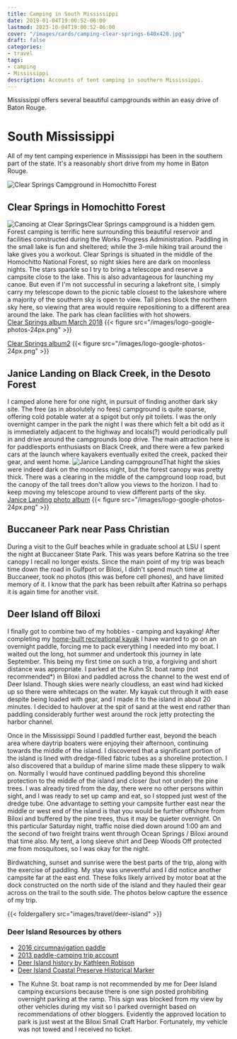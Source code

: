 ```yaml
---
title: Camping in South Mississippi
date: 2019-01-04T19:00:52-06:00
lastmod: 2023-10-04T19:00:52-06:00
cover: "/images/cards/camping-clear-springs-640x420.jpg"
draft: false
categories:
- travel
tags: 
- camping
- Mississippi
description: Accounts of tent camping in southern Mississippi.
---
```

Mississippi offers several beautiful campgrounds within an easy drive of Baton Rouge. 

# South Mississippi
All of my tent camping experience in Mississippi has been in the southern part of the state. It's a reasonably short drive from my home in Baton Rouge.

![Clear Springs Campground in Homochitto Forest](/images/hobby/camping/mississippi/Clear-Springs-campground-1024.jpg)

## Clear Springs in Homochitto Forest
![Canoing at Clear Springs](/images/hobby/camping/mississippi/Clear-Springs_canoing-w-Sanders-350px.jpg#floatright)Clear Springs campground is a hidden gem. Forest camping is terrific here surrounding this beautiful reservoir and facilities constructed during the Works Progress Administration. Paddling in the small lake is fun and sheltered; while the 3-mile hiking trail around the lake gives you a workout. Clear Springs is situated in the middle of the Homochitto National Forest, so night skies here are dark on moonless nights. The stars sparkle so I try to bring a telescope and reserve a campsite close to the lake. This is also advantageous for launching my canoe. But even if I'm not successful in securing a lakefront site, I simply carry my telescope down to the picnic table closest to the lakeshore where a majority of the southern sky is open to view. Tall pines block the northern sky here, so viewing that area would require repositioning to a different area around the lake. The park has clean facilities with hot showers.\
[Clear Springs album March 2018](https://photos.app.goo.gl/NihDDxjLQXexIANh1) {{< figure src="/images/logo-google-photos-24px.png" >}}

[Clear Springs album2](https://photos.app.goo.gl/mfy2b9K4ig7KWjM56) {{< figure src="/images/logo-google-photos-24px.png" >}}


## Janice Landing on Black Creek, in the Desoto Forest
I camped alone here for one night, in pursuit of finding another dark sky site. The free (as in absolutely no fees) campground is quite sparse, offering cold potable water at a spigot but only pit toilets. I was the only overnight camper in the park the night I was there which felt a bit odd as it is immediately adjacent to the highway and locals(?) would periodically pull in and drive around the campgrounds loop drive. The main attraction here is for paddlesports enthusiasts on Black Creek, and there were a few parked cars at the launch where kayakers eventually exited the creek, packed their gear, and went home.
![Janice Landing campground](/images/hobby/camping/mississippi/DeSoto_Natl_Forest_MS-Janice_Landing08-1024-thumb.jpg#floatright)That hight the skies were indeed dark on the moonless night, but the forest canopy was pretty thick. There was a clearing in the middle of the campground loop road, but the canopy of the tall trees don't allow you views to the horizon. I had to keep moving my telescope around to view different parts of the sky.\
[Janice Landing photo album](https://photos.app.goo.gl/QrmHCTJ3Po36vSvF9) {{< figure src="/images/logo-google-photos-24px.png" >}}

## Buccaneer Park near Pass Christian
During a visit to the Gulf beaches while in graduate school at LSU I spent the night at Buccaneer State Park. This was years before Katrina so the tree canopy I recall no longer exists. Since the main point of my trip was beach time down the road in Gulfport or Biloxi, I didn't spend much time at Buccaneer, took no photos (this was before cell phones), and have limited memory of it. I know that the park has been rebuilt after Katrina so perhaps it is again time for another visit.

## Deer Island off Biloxi

I finally got to combine two of my hobbies - camping and kayaking! After completing my [home-built recreational kayak](https://stitchnglue.howisjt.com) I have wanted to go on an overnight paddle, forcing me to pack everything I needed into my boat. I waited out the long, hot summer and undertook this journey in late September. This being my first time on such a trip, a  forgiving and short distance was appropriate. I parked at the Kuhn St. boat ramp (not recommended*) in Biloxi and paddled across the channel to the west end of Deer Island. Though skies were nearly cloudless, an east wind had kicked up so there were whitecaps on the water. My kayak cut through it with ease despite being loaded with gear, and I made it to the island in about 20 minutes. I decided to haulover at the spit of sand at the west end rather than paddling considerably further west around the rock jetty protecting the harbor channel. 

Once in the Mississippi Sound I paddled further east, beyond the beach area where daytrip boaters were enjoying their afternoon, continuing towards the middle of the island. I discovered that a significant portion of the island is lined with dredge-filled fabric tubes as a shoreline protection. I also discovered that a buildup of marine slime made these slippery to walk on. Normally I would have continued paddling beyond this shoreline protection to the middle of the island and closer (but not under) the pine trees. I was already tired from the day, there were no other persons within sight, and I was ready to set up camp and eat, so I stopped just west of the dredge tube. One advantage to setting your campsite further east near the middle or west end of the island is that you would be further offshore from Biloxi and buffered by the pine trees, thus it may be quieter overnight. On this particular Saturday night, traffic noise died down around 1:00 am and the second of two freight trains went through Ocean Springs / Biloxi around that time also. My tent, a long sleeve shirt and Deep Woods Off protected me from mosquitoes, so I was okay for the night. 

Birdwatching, sunset and sunrise were the best parts of the trip, along with the exercise of paddling. My stay was uneventful and I did notice another campsite far at the east end. These folks likely arrived by motor boat at the dock constructed on the north side of the island and they hauled their gear across on the trail to the south side. The photos below capture the essence of my trip.

{{< foldergallery src="images/travel/deer-island" >}}


### Deer Island Resources by others

- [2016 circumnavigation paddle](https://www.southeasternlouisianapaddling.com/2016/04/kayak-around-deer-island.html)
- [2013 paddle-camping trip account](http://neworleansoutdoorcompanion.blogspot.com/2013/02/deer-island-ms-wilderness-hiding-in.html)
- [Deer Island history by Kathleen Robison](https://www.kathleenjrobison.com/restored-grace-deer-island-mississippi/)
- [Deer Island Coastal Preserve Historical Marker](https://www.hmdb.org/m.asp?m=102183)

* The Kuhne St. boat ramp is not recommended by me for Deer Island camping excursions because there is one sign posted prohibiting overnight parking at the ramp. This sign was blocked from my view by other vehicles during my visit so I parked overnight based on recommendations of other bloggers. Evidently the approved location to park is just west at the Biloxi Small Craft Harbor. Fortunately, my vehicle was not towed and I received no ticket.